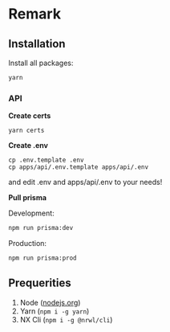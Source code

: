 # Remark

## Installation

Install all packages:

```bash
yarn
```

### API

**Create certs**

```
yarn certs
```

**Create .env**

```
cp .env.template .env
cp apps/api/.env.template apps/api/.env
```

and edit .env and apps/api/.env to your needs!

**Pull prisma**

Development:

```bash
npm run prisma:dev
```

Production:

```bash
npm run prisma:prod
```

## Prequerities

1. Node ([nodejs.org](https://nodejs.org/en/))
2. Yarn (`npm i -g yarn`)
3. NX Cli (`npm i -g @nrwl/cli`)
